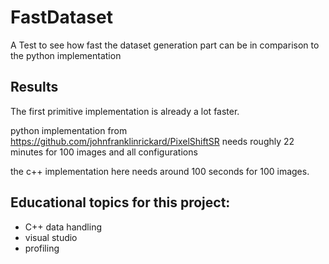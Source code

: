 # FastDataset
A Test to see how fast the dataset generation part can be in comparison to the python implementation

## Results
The first primitive implementation is already a lot faster.

python implementation from https://github.com/johnfranklinrickard/PixelShiftSR needs roughly 22 minutes for 100 images and all configurations

the c++ implementation here needs around 100 seconds for 100 images.


## Educational topics for this project:

- C++ data handling
- visual studio
- profiling
